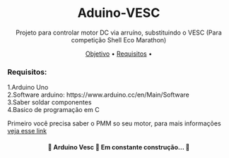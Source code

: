 <h1 align="center">Aduino-VESC</h1>
<p align="center">Projeto para controlar motor DC via arruíno, substituindo o VESC (Para competição Shell Eco Marathon)</p>

<p align="center">
 <a href="#objetivo">Objetivo</a> •
 <a href="#requisitos">Requisitos</a> • 

</p>

<h3 align="left">Requisitos:</h3>
1.Arduino Uno <br>
2.Software arduino: https://www.arduino.cc/en/Main/Software <br>
3.Saber soldar componentes <br>
4.Basico de programação em C <br>

Primeiro você precisa saber o PMM so seu motor, para mais informações <a href="https://oscarliang.com/pwm-ppm-difference-conversion/">veja esse link</a>




<h4 align="center"> 
	🚧  Arduino Vesc 🚀 Em constante construção...  🚧
</h4>
